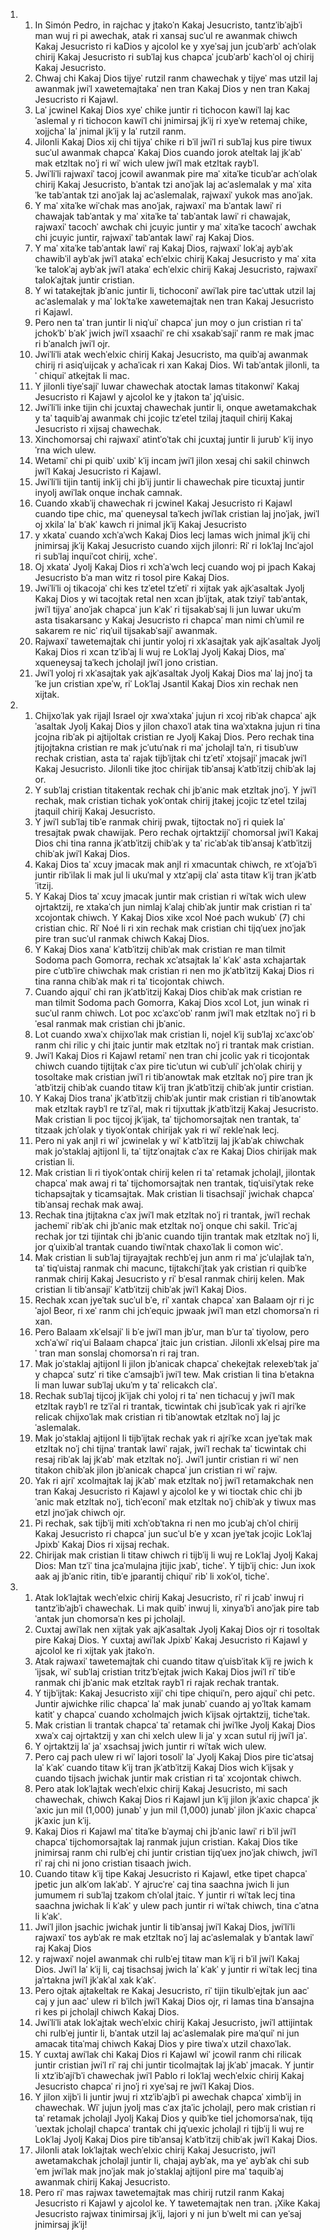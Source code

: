 <ol>
  <li>
    <ol>
      <li>In Simón Pedro, in rajchac y jtakoˈn Kakaj Jesucristo, tantzˈibˈajbˈi man wuj ri pi awechak, atak ri xansaj sucˈul re awanmak chiwch Kakaj Jesucristo ri kaDios y ajcolol ke y xyeˈsaj jun jcubˈarbˈ achˈolak chirij Kakaj Jesucristo ri subˈlaj kus chapcaˈ jcubˈarbˈ kachˈol oj chirij Kakaj Jesucristo.</li>
      <li>Chwaj chi Kakaj Dios tijyeˈ rutzil ranm chawechak y tijyeˈ mas utzil laj awanmak jwiˈl xawetemajtakaˈ nen tran Kakaj Dios y nen tran Kakaj Jesucristo ri Kajawl.</li>
      <li>Laˈ jcwinel Kakaj Dios xyeˈ chike juntir ri tichocon kawiˈl laj kacˈaslemal y ri tichocon kawiˈl chi jnimirsaj jkˈij ri xyeˈw retemaj chike, xojjchaˈ laˈ jnimal jkˈij y laˈ rutzil ranm.</li>
      <li>Jilonli Kakaj Dios xij chi tijyaˈ chike ri bˈil jwiˈl ri subˈlaj kus pire tiwux sucˈul awanmak chapcaˈ Kakaj Dios cuando jorok ateltak laj jkˈabˈ mak etzltak noˈj ri wiˈ wich ulew jwiˈl mak etzltak raybˈl.</li>
      <li>Jwiˈliˈli rajwaxiˈ tacoj jcowil awanmak pire maˈ xitaˈke ticubˈar achˈolak chirij Kakaj Jesucristo, bˈantak tzi anoˈjak laj acˈaslemalak y maˈ xitaˈke tabˈantak tzi anoˈjak laj acˈaslemalak, rajwaxiˈ yukok mas anoˈjak.</li>
      <li>Y maˈ xitaˈke wiˈchak mas anoˈjak, rajwaxiˈ ma bˈantak lawiˈ ri chawajak tabˈantak y maˈ xitaˈke taˈ tabˈantak lawiˈ ri chawajak, rajwaxiˈ tacochˈ awchak chi jcuyic juntir y maˈ xitaˈke tacochˈ awchak chi jcuyic juntir, rajwaxiˈ tabˈantak lawiˈ raj Kakaj Dios.</li>
      <li>Y maˈ xitaˈke tabˈantak lawiˈ raj Kakaj Dios, rajwaxiˈ lokˈaj aybˈak chawibˈil aybˈak jwiˈl atakaˈ echˈelxic chirij Kakaj Jesucristo y maˈ xitaˈke talokˈaj aybˈak jwiˈl atakaˈ echˈelxic chirij Kakaj Jesucristo, rajwaxiˈ talokˈajtak juntir cristian.</li>
      <li>Y wi tatakejtak jbˈanic juntir li, tichoconiˈ awiˈlak pire tacˈuttak utzil laj acˈaslemalak y maˈ lokˈtaˈke xawetemajtak nen tran Kakaj Jesucristo ri Kajawl.</li>
      <li>Pero nen taˈ tran juntir li niqˈuiˈ chapcaˈ jun moy o jun cristian ri taˈ jchokˈbˈ bˈakˈ jwich jwiˈl xsaachiˈ re chi xsakabˈsajiˈ ranm re mak jmac ri bˈanalch jwiˈl ojr.</li>
      <li>Jwiˈliˈli atak wechˈelxic chirij Kakaj Jesucristo, ma quibˈaj awanmak chirij ri asiqˈuijcak y achaˈicak ri xan Kakaj Dios. Wi tabˈantak jilonli, taˈ chiquiˈ atkejtak li mac.</li>
      <li>Y jilonli tiyeˈsajiˈ luwar chawechak atoctak lamas titakonwiˈ Kakaj Jesucristo ri Kajawl y ajcolol ke y jtakon taˈ jqˈuisic.</li>
      <li>Jwiˈliˈli inke tijin chi jcuxtaj chawechak juntir li, onque awetamakchak y taˈ taquibˈaj awanmak chi jcojic tzˈetel tzilaj jtaquil chirij Kakaj Jesucristo ri xijsaj chawechak.</li>
      <li>Xinchomorsaj chi rajwaxiˈ atintˈoˈtak chi jcuxtaj juntir li jurubˈ kˈij inyoˈrna wich ulew.</li>
      <li>Wetamiˈ chi pi quibˈ uxibˈ kˈij incam jwiˈl jilon xesaj chi sakil chinwch jwiˈl Kakaj Jesucristo ri Kajawl.</li>
      <li>Jwiˈliˈli tijin tantij inkˈij chi jbˈij juntir li chawechak pire ticuxtaj juntir inyolj awiˈlak onque inchak camnak.</li>
      <li>Cuando xkabˈij chawechak ri jcwinel Kakaj Jesucristo ri Kajawl cuando tipe chic, maˈ queneysal taˈkech jwiˈlak cristian laj jnoˈjak, jwiˈl oj xkilaˈ laˈ bˈakˈ kawch ri jnimal jkˈij Kakaj Jesucristo</li>
      <li>y xkataˈ cuando xchˈaˈwch Kakaj Dios lecj lamas wich jnimal jkˈij chi jnimirsaj jkˈij Kakaj Jesucristo cuando xijch jilonri: Riˈ ri lokˈlaj Incˈajol ri subˈlaj inquiˈcot chirij, xcheˈ.</li>
      <li>Oj xkataˈ Jyolj Kakaj Dios ri xchˈaˈwch lecj cuando woj pi jpach Kakaj Jesucristo bˈa man witz ri tosol pire Kakaj Dios.</li>
      <li>Jwiˈliˈli oj tikacojaˈ chi kes tzˈetel tzˈetiˈ ri xijtak yak ajkˈasaltak Jyolj Kakaj Dios y wi tacojtak retal nen xcan jbˈijtak, atak tziyiˈ tabˈantak, jwiˈl tijyaˈ anoˈjak chapcaˈ jun kˈakˈ ri tijsakabˈsaj li jun luwar ukuˈm asta tisakarsanc y Kakaj Jesucristo ri chapcaˈ man nimi chˈumil re sakarem re nicˈ riqˈuil tijsakabˈsajiˈ awanmak.</li>
      <li>Rajwaxiˈ tawetemajtak chi juntir yoloj ri xkˈasajtak yak ajkˈasaltak Jyolj Kakaj Dios ri xcan tzˈibˈaj li wuj re Lokˈlaj Jyolj Kakaj Dios, maˈ xqueneysaj taˈkech jcholajl jwiˈl jono cristian.</li>
      <li>Jwiˈl yoloj ri xkˈasajtak yak ajkˈasaltak Jyolj Kakaj Dios maˈ laj jnoˈj taˈke jun cristian xpeˈw, riˈ Lokˈlaj Jsantil Kakaj Dios xin rechak nen xijtak.</li>
    </ol>
  </li>
  <li>
    <ol>
      <li>Chijxoˈlak yak rijajl Israel ojr xwaˈxtakaˈ jujun ri xcoj ribˈak chapcaˈ ajkˈasaltak Jyolj Kakaj Dios y jilon chaxoˈl atak tina waˈxtakna jujun ri tina jcojna ribˈak pi ajtijoltak cristian re Jyolj Kakaj Dios. Pero rechak tina jtijojtakna cristian re mak jcˈutuˈnak ri maˈ jcholajl taˈn, ri tisubˈuw rechak cristian, asta taˈ rajak tijbˈijtak chi tzˈetiˈ xtojsajiˈ jmacak jwiˈl Kakaj Jesucristo. Jilonli tike jtoc chirijak tibˈansaj kˈatbˈitzij chibˈak laj or.</li>
      <li>Y subˈlaj cristian titakentak rechak chi jbˈanic mak etzltak jnoˈj. Y jwiˈl rechak, mak cristian tichak yokˈontak chirij jtakej jcojic tzˈetel tzilaj jtaquil chirij Kakaj Jesucristo.</li>
      <li>Y jwiˈl subˈlaj tibˈe ranmak chirij pwak, tijtoctak noˈj ri quiek laˈ tresajtak pwak chawijak. Pero rechak ojrtaktzijiˈ chomorsal jwiˈl Kakaj Dios chi tina ranna jkˈatbˈitzij chibˈak y taˈ ricˈabˈak tibˈansaj kˈatbˈitzij chibˈak jwiˈl Kakaj Dios.</li>
      <li>Kakaj Dios taˈ xcuy jmacak mak anjl ri xmacuntak chiwch, re xtˈojaˈbˈi juntir ribˈilak li mak jul li ukuˈmal y xtzˈapij claˈ asta titaw kˈij tran jkˈatbˈitzij.</li>
      <li>Y Kakaj Dios taˈ xcuy jmacak juntir mak cristian ri wiˈtak wich ulew ojrtaktzij, re xtakaˈch jun nimlaj kˈalaj chibˈak juntir mak cristian ri taˈ xcojontak chiwch. Y Kakaj Dios xike xcol Noé pach wukubˈ (7) chi cristian chic. Riˈ Noé li ri xin rechak mak cristian chi tijqˈuex jnoˈjak pire tran sucˈul ranmak chiwch Kakaj Dios.</li>
      <li>Y Kakaj Dios xanaˈ kˈatbˈitzij chibˈak mak cristian re man tilmit Sodoma pach Gomorra, rechak xcˈatsajtak laˈ kˈakˈ asta xchajartak pire cˈutbˈire chiwchak mak cristian ri nen mo jkˈatbˈitzij Kakaj Dios ri tina ranna chibˈak mak ri taˈ ticojontak chiwch.</li>
      <li>Cuando ajquiˈ chi ran jkˈatbˈitzij Kakaj Dios chibˈak mak cristian re man tilmit Sodoma pach Gomorra, Kakaj Dios xcol Lot, jun winak ri sucˈul ranm chiwch. Lot poc xcˈaxcˈobˈ ranm jwiˈl mak etzltak noˈj ri bˈesal ranmak mak cristian chi jbˈanic.</li>
      <li>Lot cuando xwaˈx chijxoˈlak mak cristian li, nojel kˈij subˈlaj xcˈaxcˈobˈ ranm chi rilic y chi jtaic juntir mak etzltak noˈj ri trantak mak cristian.</li>
      <li>Jwiˈl Kakaj Dios ri Kajawl retamiˈ nen tran chi jcolic yak ri ticojontak chiwch cuando tijtijtak cˈax pire ticˈutun wi cubˈuliˈ jchˈolak chirij y tosoltake mak cristian jwiˈl ri tibˈanowtak mak etzltak noˈj pire tran jkˈatbˈitzij chibˈak cuando titaw kˈij tran jkˈatbˈitzij chibˈak juntir cristian.</li>
      <li>Y Kakaj Dios tranaˈ jkˈatbˈitzij chibˈak juntir mak cristian ri tibˈanowtak mak etzltak raybˈl re tzˈiˈal, mak ri tijxuttak jkˈatbˈitzij Kakaj Jesucristo. Mak cristian li poc tijcoj jkˈijak, taˈ tijchomorsajtak nen trantak, taˈ titzaak jchˈolak y tiyokˈontak chirijak yak ri wiˈ rekleˈnak lecj.</li>
      <li>Pero ni yak anjl ri wiˈ jcwinelak y wiˈ kˈatbˈitzij laj jkˈabˈak chiwchak mak joˈstaklaj ajtijonl li, taˈ tijtzˈonajtak cˈax re Kakaj Dios chirijak mak cristian li.</li>
      <li>Mak cristian li ri tiyokˈontak chirij kelen ri taˈ retamak jcholajl, jilontak chapcaˈ mak awaj ri taˈ tijchomorsajtak nen trantak, tiqˈuisiˈytak reke tichapsajtak y ticamsajtak. Mak cristian li tisachsajiˈ jwichak chapcaˈ tibˈansaj rechak mak awaj.</li>
      <li>Rechak tina jtijtakna cˈax jwiˈl mak etzltak noˈj ri trantak, jwiˈl rechak jachemiˈ ribˈak chi jbˈanic mak etzltak noˈj onque chi sakil. Tricˈaj rechak jor tzi tijintak chi jbˈanic cuando tijin trantak mak etzltak noˈj li, jor qˈuixibˈal trantak cuando tiwiˈntak chaxoˈlak li comon wicˈ.</li>
      <li>Mak cristian li subˈlaj tijrayajtak rechbˈej jun anm ri maˈ jcˈulajlak taˈn, taˈ tiqˈuistaj ranmak chi macunc, tijtakchiˈjtak yak cristian ri quibˈke ranmak chirij Kakaj Jesucristo y riˈ bˈesal ranmak chirij kelen. Mak cristian li tibˈansajiˈ kˈatbˈitzij chibˈak jwiˈl Kakaj Dios.</li>
      <li>Rechak xcan jyeˈtak sucˈul bˈe, riˈ xantak chapcaˈ xan Balaam ojr ri jcˈajol Beor, ri xeˈ ranm chi jchˈequic jpwaak jwiˈl man etzl chomorsaˈn ri xan.</li>
      <li>Pero Balaam xkˈelsajiˈ li bˈe jwiˈl man jbˈur, man bˈur taˈ tiyolow, pero xchˈaˈwiˈ riqˈui Balaam chapcaˈ jtaic jun cristian. Jilonli xkˈelsaj pire maˈ tran man sonslaj chomorsaˈn ri raj tran.</li>
      <li>Mak joˈstaklaj ajtijonl li jilon jbˈanicak chapcaˈ chekejtak relexebˈtak jaˈ y chapcaˈ sutzˈ ri tike cˈamsajbˈi jwiˈl tew. Mak cristian li tina bˈetakna li man luwar subˈlaj ukuˈm y taˈ relicakch claˈ.</li>
      <li>Rechak subˈlaj tijcoj jkˈijak chi yoloj ri taˈ nen tichacuj y jwiˈl mak etzltak raybˈl re tzˈiˈal ri trantak, ticwintak chi jsubˈicak yak ri ajriˈke relicak chijxoˈlak mak cristian ri tibˈanowtak etzltak noˈj laj jcˈaslemalak.</li>
      <li>Mak joˈstaklaj ajtijonl li tijbˈijtak rechak yak ri ajriˈke xcan jyeˈtak mak etzltak noˈj chi tijnaˈ trantak lawiˈ rajak, jwiˈl rechak taˈ ticwintak chi resaj ribˈak laj jkˈabˈ mak etzltak noˈj. Jwiˈl juntir cristian ri wiˈ nen titakon chibˈak jilon jbˈanicak chapcaˈ jun cristian ri wiˈ rajw.</li>
      <li>Yak ri ajriˈ xcolmajtak laj jkˈabˈ mak etzltak noˈj jwiˈl retamakchak nen tran Kakaj Jesucristo ri Kajawl y ajcolol ke y wi tioctak chic chi jbˈanic mak etzltak noˈj, tichˈeconiˈ mak etzltak noˈj chibˈak y tiwux mas etzl jnoˈjak chiwch ojr.</li>
      <li>Pi rechak, sak tijbˈij miti xchˈobˈtakna ri nen mo jcubˈaj chˈol chirij Kakaj Jesucristo ri chapcaˈ jun sucˈul bˈe y xcan jyeˈtak jcojic Lokˈlaj Jpixbˈ Kakaj Dios ri xijsaj rechak.</li>
      <li>Chirijak mak cristian li titaw chiwch ri tijbˈij li wuj re Lokˈlaj Jyolj Kakaj Dios: Man tzˈiˈ tina jcaˈmulajna jtijic jxabˈ, ticheˈ. Y tijbˈij chic: Jun ixok aak aj jbˈanic ritin, tibˈe jparantij chiquiˈ ribˈ li xokˈol, ticheˈ.</li>
    </ol>
  </li>
  <li>
    <ol>
      <li>Atak lokˈlajtak wechˈelxic chirij Kakaj Jesucristo, riˈ ri jcabˈ inwuj ri tantzˈibˈajbˈi chawechak. Li mak quibˈ inwuj li, xinyaˈbˈi anoˈjak pire tabˈantak jun chomorsaˈn kes pi jcholajl.</li>
      <li>Cuxtaj awiˈlak nen xijtak yak ajkˈasaltak Jyolj Kakaj Dios ojr ri tosoltak pire Kakaj Dios. Y cuxtaj awiˈlak Jpixbˈ Kakaj Jesucristo ri Kajawl y ajcolol ke ri xijtak yak jtakoˈn.</li>
      <li>Atak rajwaxiˈ tawetemajtak chi cuando titaw qˈuisbˈitak kˈij re jwich kˈijsak, wiˈ subˈlaj cristian tritzˈbˈejtak jwich Kakaj Dios jwiˈl riˈ tibˈe ranmak chi jbˈanic mak etzltak raybˈl ri rajak rechak trantak.</li>
      <li>Y tijbˈijtak: Kakaj Jesucristo xijiˈ chi tipe chiquiˈn, pero ajquiˈ chi petc. Juntir ajwichke rilic chapcaˈ laˈ mak junabˈ cuando aj yoˈltak kamam katitˈ y chapcaˈ cuando xcholmajch jwich kˈijsak ojrtaktzij, ticheˈtak.</li>
      <li>Mak cristian li trantak chapcaˈ taˈ retamak chi jwiˈlke Jyolj Kakaj Dios xwaˈx caj ojrtaktzij y xan chi xelch ulew li jaˈ y xcan sutul rij jwiˈl jaˈ.</li>
      <li>Y ojrtaktzij laˈ jaˈ xsachsaj jwich juntir ri wiˈtak wich ulew.</li>
      <li>Pero caj pach ulew ri wiˈ lajori tosoliˈ laˈ Jyolj Kakaj Dios pire ticˈatsaj laˈ kˈakˈ cuando titaw kˈij tran jkˈatbˈitzij Kakaj Dios wich kˈijsak y cuando tijsach jwichak juntir mak cristian ri taˈ xcojontak chiwch.</li>
      <li>Pero atak lokˈlajtak wechˈelxic chirij Kakaj Jesucristo, mi sach chawechak, chiwch Kakaj Dios ri Kajawl jun kˈij jilon jkˈaxic chapcaˈ jkˈaxic jun mil (1,000) junabˈ y jun mil (1,000) junabˈ jilon jkˈaxic chapcaˈ jkˈaxic jun kˈij.</li>
      <li>Kakaj Dios ri Kajawl maˈ titaˈke bˈaymaj chi jbˈanic lawiˈ ri bˈil jwiˈl chapcaˈ tijchomorsajtak laj ranmak jujun cristian. Kakaj Dios tike jnimirsaj ranm chi rulbˈej chi juntir cristian tijqˈuex jnoˈjak chiwch, jwiˈl riˈ raj chi ni jono cristian tisaach jwich.</li>
      <li>Cuando titaw kˈij tipe Kakaj Jesucristo ri Kajawl, etke tipet chapcaˈ jpetic jun alkˈom lakˈabˈ. Y ajrucˈreˈ caj tina saachna jwich li jun jumumem ri subˈlaj tzakom chˈolal jtaic. Y juntir ri wiˈtak lecj tina saachna jwichak li kˈakˈ y ulew pach juntir ri wiˈtak chiwch, tina cˈatna li kˈakˈ.</li>
      <li>Jwiˈl jilon jsachic jwichak juntir li tibˈansaj jwiˈl Kakaj Dios, jwiˈliˈli rajwaxiˈ tos aybˈak re mak etzltak noˈj laj acˈaslemalak y bˈantak lawiˈ raj Kakaj Dios</li>
      <li>y rajwaxiˈ nojel awanmak chi rulbˈej titaw man kˈij ri bˈil jwiˈl Kakaj Dios. Jwiˈl laˈ kˈij li, caj tisachsaj jwich laˈ kˈakˈ y juntir ri wiˈtak lecj tina jaˈrtakna jwiˈl jkˈakˈal xak kˈakˈ.</li>
      <li>Pero ojtak ajtakeltak re Kakaj Jesucristo, riˈ tijin tikulbˈejtak jun aacˈ caj y jun aacˈ ulew ri bˈilch jwiˈl Kakaj Dios ojr, ri lamas tina bˈansajna ri kes pi jcholajl chiwch Kakaj Dios.</li>
      <li>Jwiˈliˈli atak lokˈajtak wechˈelxic chirij Kakaj Jesucristo, jwiˈl attijintak chi rulbˈej juntir li, bˈantak utzil laj acˈaslemalak pire maˈquiˈ ni jun amacak titaˈmaj chiwch Kakaj Dios y pire tiwaˈx utzil chaxoˈlak.</li>
      <li>Y cuxtaj awiˈlak chi Kakaj Dios ri Kajawl wiˈ jcowil ranm chi rilicak juntir cristian jwiˈl riˈ raj chi juntir ticolmajtak laj jkˈabˈ jmacak. Y juntir li xtzˈibˈajiˈbˈi chawechak jwiˈl Pablo ri lokˈlaj wechˈelxic chirij Kakaj Jesucristo chapcaˈ ri jnoˈj ri xyeˈsaj re jwiˈl Kakaj Dios.</li>
      <li>Y jilon xijbˈi li juntir jwuj ri xtzˈibˈajbˈi pi awechak chapcaˈ ximbˈij in chawechak. Wiˈ jujun jyolj mas cˈax jtaˈic jcholajl, pero mak cristian ri taˈ retamak jcholajl Jyolj Kakaj Dios y quibˈke tiel jchomorsaˈnak, tijqˈuextak jcholajl chapcaˈ trantak chi jqˈuexic jcholajl ri tijbˈij li wuj re Lokˈlaj Jyolj Kakaj Dios pire tibˈansaj kˈatbˈitzij chibˈak jwiˈl Kakaj Dios.</li>
      <li>Jilonli atak lokˈlajtak wechˈelxic chirij Kakaj Jesucristo, jwiˈl awetamakchak jcholajl juntir li, chajaj aybˈak, ma yeˈ aybˈak chi subˈem jwiˈlak mak jnoˈjak mak joˈstaklaj ajtijonl pire maˈ taquibˈaj awanmak chirij Kakaj Jesucristo.</li>
      <li>Pero riˈ mas rajwax tawetemajtak mas chirij rutzil ranm Kakaj Jesucristo ri Kajawl y ajcolol ke. Y tawetemajtak nen tran. ¡Xike Kakaj Jesucristo rajwax tinimirsaj jkˈij, lajori y ni jun bˈwelt mi can yeˈsaj jnimirsaj jkˈij!</li>
    </ol>
  </li>
</ol>